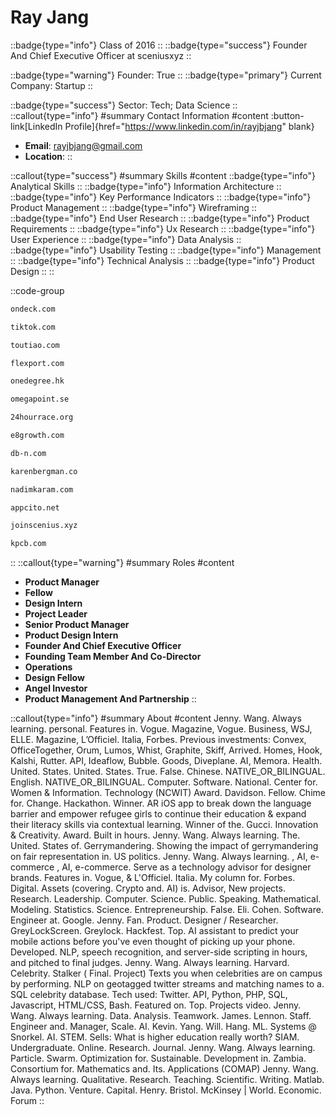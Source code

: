 # Ray Jang
::badge{type="info"}
Class of 2016
::
::badge{type="success"}
Founder And Chief Executive Officer at sceniusxyz
::

::badge{type="warning"}
Founder: True
::
::badge{type="primary"}
Current Company: Startup
::

::badge{type="success"}
Sector: Tech; Data Science
::
::callout{type="info"}
#summary
Contact Information
#content
:button-link[LinkedIn Profile]{href="https://www.linkedin.com/in/rayjbjang" blank}
- **Email**: rayjbjang@gmail.com
- **Location**: 
::

::callout{type="success"}
#summary
Skills
#content
::badge{type="info"}
Analytical Skills
::
::badge{type="info"}
Information Architecture
::
::badge{type="info"}
Key Performance Indicators
::
::badge{type="info"}
Product Management
::
::badge{type="info"}
Wireframing
::
::badge{type="info"}
End User Research
::
::badge{type="info"}
Product Requirements
::
::badge{type="info"}
Ux Research
::
::badge{type="info"}
User Experience
::
::badge{type="info"}
Data Analysis
::
::badge{type="info"}
Usability Testing
::
::badge{type="info"}
Management
::
::badge{type="info"}
Technical Analysis
::
::badge{type="info"}
Product Design
::
::

::code-group
```bash [OnDeck]
ondeck.com
```
```bash [TikTok]
tiktok.com
```
```bash [Toutiao]
toutiao.com
```
```bash [Flexport]
flexport.com
```
```bash [OneDegree]
onedegree.hk
```
```bash [Omegapoint]
omegapoint.se
```
```bash [24 Hour Race]
24hourrace.org
```
```bash [Electric8]
e8growth.com
```
```bash [deepblue networks]
db-n.com
```
```bash [Angel Investor]
karenbergman.co
```
```bash [Nadim Karam]
nadimkaram.com
```
```bash [Stealth Mode Startup Company]
appcito.net
```
```bash [sceniusxyz]
joinscenius.xyz
```
```bash [Kleiner Perkins Caufield & Byers]
kpcb.com
```
::
::callout{type="warning"}
#summary
Roles
#content
- **Product Manager**
- **Fellow**
- **Design Intern**
- **Project Leader**
- **Senior Product Manager**
- **Product Design Intern**
- **Founder And Chief Executive Officer**
- **Founding Team Member And Co-Director**
- **Operations**
- **Design Fellow**
- **Angel Investor**
- **Product Management And Partnership**
::

::callout{type="info"}
#summary
About
#content
Jenny. Wang. Always learning. personal. Features in. Vogue. Magazine, Vogue. Business, WSJ, ELLE. Magazine, L’Officiel. Italia, Forbes. Previous investments: Convex, OfficeTogether, Orum, Lumos, Whist, Graphite, Skiff, Arrived. Homes, Hook, Kalshi, Rutter. API, Ideaflow, Bubble. Goods, Diveplane. AI, Memora. Health. United. States. United. States. True. False. Chinese. NATIVE_OR_BILINGUAL. English. NATIVE_OR_BILINGUAL. Computer. Software. National. Center for. Women & Information. Technology (NCWIT) Award. Davidson. Fellow. Chime for. Change. Hackathon. Winner. AR iOS app to break down the language barrier and empower refugee girls to continue their education & expand their literacy skills via contextual learning. Winner of the. Gucci. Innovation & Creativity. Award. Built in hours. Jenny. Wang. Always learning. The. United. States of. Gerrymandering. Showing the impact of gerrymandering on fair representation in. US politics. Jenny. Wang. Always learning. , AI, e-commerce , AI, e-commerce. Serve as a technology advisor for designer brands. Features in. Vogue, & L'Officiel. Italia. My column for. Forbes. Digital. Assets (covering. Crypto and. AI) is. Advisor, New projects. Research. Leadership. Computer. Science. Public. Speaking. Mathematical. Modeling. Statistics. Science. Entrepreneurship. False. Eli. Cohen. Software. Engineer at. Google. Jenny. Fan. Product. Designer / Researcher. GreyLockScreen. Greylock. Hackfest. Top. AI assistant to predict your mobile actions before you've even thought of picking up your phone. Developed. NLP, speech recognition, and server-side scripting in hours, and pitched to final judges. Jenny. Wang. Always learning. Harvard. Celebrity. Stalker ( Final. Project) Texts you when celebrities are on campus by performing. NLP on geotagged twitter streams and matching names to a. SQL celebrity database. Tech used: Twitter. API, Python, PHP, SQL, Javascript, HTML/CSS, Bash. Featured on. Top. Projects video. Jenny. Wang. Always learning. Data. Analysis. Teamwork. James. Lennon. Staff. Engineer and. Manager, Scale. AI. Kevin. Yang. Will. Hang. ML. Systems @ Snorkel. AI. STEM. Sells: What is higher education really worth? SIAM. Undergraduate. Online. Research. Journal. Jenny. Wang. Always learning. Particle. Swarm. Optimization for. Sustainable. Development in. Zambia. Consortium for. Mathematics and. Its. Applications (COMAP) Jenny. Wang. Always learning. Qualitative. Research. Teaching. Scientific. Writing. Matlab. Java. Python. Venture. Capital. Henry. Bristol. McKinsey | World. Economic. Forum
::
